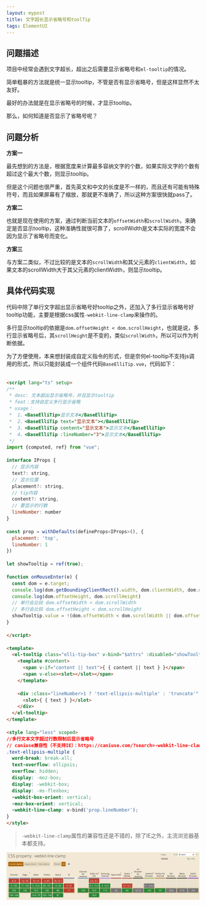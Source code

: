 ```yaml
---
layout: mypost
title: 文字超长显示省略号和toolTip
tags: ElementUI
---
```



## 问题描述

项目中经常会遇到文字超长，超出之后需要显示省略号和`el-tooltip`的情况。

简单粗暴的方法就是统一显示tooltip，不管是否有显示省略号，但是这样显然不太友好。

最好的办法就是在显示省略号的时候，才显示tooltip。

那么，如何知道是否显示了省略号呢？



## 问题分析

**方案一**

最先想到的方法是，根据宽度来计算最多容纳文字的个数，如果实际文字的个数有超过这个最大个数，则显示tooltip。

但是这个问题也很严重，首先英文和中文的长度是不一样的，而且还有可能有特殊符号，而且如果屏幕有了缩放，那就更不准确了，所以这种方案很快就pass了。



**方案二**

也就是现在使用的方案，通过判断当前文本的`offsetWidth`和`scrollWidth`，来确定是否显示tooltip，这种准确性就很可靠了，scrollWidth是文本实际的宽度不会因为显示了省略号而变化。



**方案三**

与方案二类似，不过比较的是文本的`scrollWidth`和其父元素的`clientWidth`，如果文本的scrollWidth大于其父元素的clientWidth，则显示tooltip。



## 具体代码实现

代码中除了单行文字超出显示省略号好tooltip之外，还加入了多行显示省略号好tooltip功能，主要是根据css属性`-webkit-line-clamp`来操作的。

多行显示tooltip的依据是`dom.offsetHeight < dom.scrollHeight`，也就是说，多行显示省略号后，其`scrollHeight`是不变的，类似`scrollWidth`，所以可以作为判断依据。



为了方便使用，本来想封装成自定义指令的形式，但是奈何el-tooltip不支持js调用的形式，所以只能封装成一个组件代码`BaseElliTip.vue`，代码如下：

```html

<script lang="ts" setup>
/**
 * desc: 文本超出显示省略号，并且显示tooltip
 * feat：支持自定义多行显示省略
 * usage：
 *  1、<BaseElliTip>显示文本</BaseElliTip>
 *  2、<BaseElliTip text="显示文本"></BaseElliTip>
 *  3、<BaseElliTip content="显示文本">显示文本</BaseElliTip>
 *  4、<BaseElliTip :lineNumber="3">显示文本</BaseElliTip>
 */
import {computed, ref} from "vue";

interface IProps {
  // 显示内容
  text?: string,
  // 显示位置
  placement?: string,
  // tip内容
  content?: string,
  // 要显示的行数
  lineNumber: number
}

const prop = withDefaults(defineProps<IProps>(), {
  placement: 'top',
  lineNumber: 1
})

let showTooltip = ref(true);

function onMouseEnter(e) {
  const dom = e.target;
  console.log(dom.getBoundingClientRect().width, dom.clientWidth, dom.offsetWidth, dom.scrollWidth, dom.parentElement.offsetWidth)
  console.log(dom.offsetHeight, dom.scrollHeight)
  // 单行会比较 dom.offsetWidth < dom.scrollWidth
  // 多行会比较 dom.offsetHeight < dom.scrollHeight
  showTooltip.value = !(dom.offsetWidth < dom.scrollWidth || dom.offsetHeight < dom.scrollHeight);
}

</script>

<template>
  <el-tooltip class="elli-tip-box" v-bind="$attrs" :disabled="showTooltip" :placement="placement">
    <template #content>
      <span v-if="content || text">{ { content || text } }</span>
      <span v-else><slot></slot></span>
    </template>

    <div :class="lineNumber>1 ? 'text-ellipsis-multiple' : 'truncate'" @mouseenter.stop="onMouseEnter">
      <slot>{ { text } }</slot>
    </div>
  </el-tooltip>
</template>

<style lang="less" scoped>
//多行文本文字超过行数限制后显示省略号
// caniuse兼容性（不支持IE）：https://caniuse.com/?search=-webkit-line-clamp
.text-ellipsis-multiple {
  word-break: break-all;
  text-overflow: ellipsis;
  overflow: hidden;
  display: -moz-box;
  display: -webkit-box;
  display: -ms-flexbox;
  -webkit-box-orient: vertical;
  -moz-box-orient: vertical;
  -webkit-line-clamp: v-bind('prop.lineNumber');
}
</style>
```



> `-webkit-line-clamp`属性的兼容性还是不错的，除了IE之外，主流浏览器基本都支持。

![](/image/image_MMV9gSMLI_.png)
